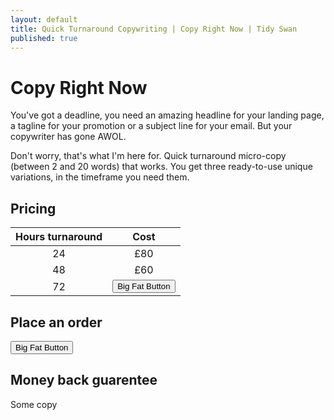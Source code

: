 ```yaml
---
layout: default
title: Quick Turnaround Copywriting | Copy Right Now | Tidy Swan
published: true
---
```


# Copy Right Now

You've got a deadline, you need an amazing headline for your landing page, a tagline for your promotion or a subject line for your email. But your copywriter has gone AWOL.

Don't worry, that's what I'm here for. Quick turnaround micro-copy (between 2 and 20 words) that works. You get three ready-to-use unique variations, in the timeframe you need them.

## Pricing

| Hours turnaround | Cost |
|:----------------:|:----:|
|        24        |  £80 |
|        48        |  £60 |
|        72        |  <button class="button-save large">Big Fat Button</button> |

## Place an order

<button>Big Fat Button</button>

## Money back guarentee

Some copy
